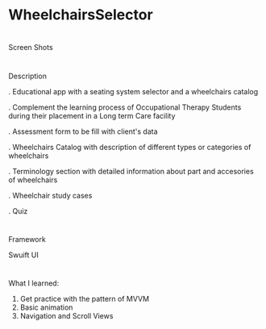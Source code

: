 # WheelchairsSelector

#

Screen Shots

#

Description


 . Educational app with a seating system selector and a wheelchairs catalog
 
 . Complement the learning process of Occupational Therapy Students during their placement in a Long term Care facility
 
 . Assessment form to be fill with client's data
 
 . Wheelchairs Catalog with description of different types or categories of wheelchairs
 
 . Terminology section with detailed information about part and accesories of wheelchairs
 
 . Wheelchair study cases
 
 . Quiz
 
 #
 
 Framework
 
 Swuift UI
 
 #
 
 What I learned:
 
 1. Get practice with the pattern of MVVM
 2. Basic animation
 3. Navigation and Scroll Views
 
  
